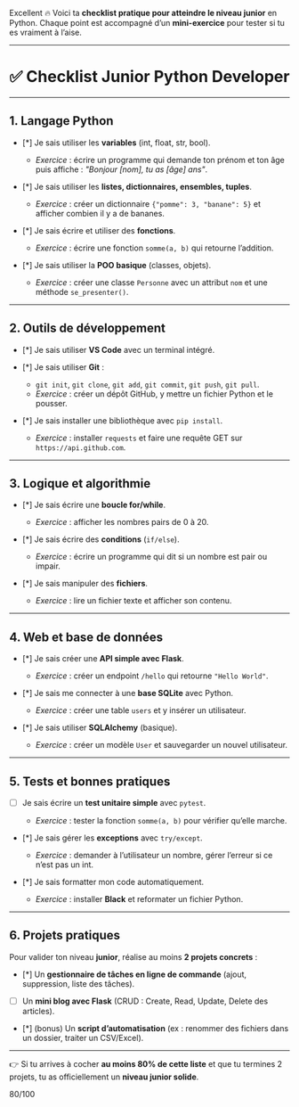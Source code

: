 Excellent 🔥
Voici ta **checklist pratique pour atteindre le niveau junior** en Python.
Chaque point est accompagné d’un **mini-exercice** pour tester si tu es vraiment à l’aise.

---

# ✅ **Checklist Junior Python Developer**

---

## **1. Langage Python**

* [*] Je sais utiliser les **variables** (int, float, str, bool).

  * *Exercice* : écrire un programme qui demande ton prénom et ton âge puis affiche : *"Bonjour \[nom], tu as \[âge] ans"*.
  

* [*] Je sais utiliser les **listes, dictionnaires, ensembles, tuples**.

  * *Exercice* : créer un dictionnaire `{"pomme": 3, "banane": 5}` et afficher combien il y a de bananes.

* [*] Je sais écrire et utiliser des **fonctions**.

  * *Exercice* : écrire une fonction `somme(a, b)` qui retourne l’addition.

* [*] Je sais utiliser la **POO basique** (classes, objets).

  * *Exercice* : créer une classe `Personne` avec un attribut `nom` et une méthode `se_presenter()`.

---

## **2. Outils de développement**

* [*] Je sais utiliser **VS Code** avec un terminal intégré.
* [*] Je sais utiliser **Git** :

  * `git init`, `git clone`, `git add`, `git commit`, `git push`, `git pull`.
  * *Exercice* : créer un dépôt GitHub, y mettre un fichier Python et le pousser.
* [*] Je sais installer une bibliothèque avec `pip install`.

  * *Exercice* : installer `requests` et faire une requête GET sur `https://api.github.com`.

---

## **3. Logique et algorithmie**

* [*] Je sais écrire une **boucle for/while**.

  * *Exercice* : afficher les nombres pairs de 0 à 20.

* [*] Je sais écrire des **conditions** (`if/else`).

  * *Exercice* : écrire un programme qui dit si un nombre est pair ou impair.

* [*] Je sais manipuler des **fichiers**.

  * *Exercice* : lire un fichier texte et afficher son contenu.

---

## **4. Web et base de données**

* [*] Je sais créer une **API simple avec Flask**.

  * *Exercice* : créer un endpoint `/hello` qui retourne `"Hello World"`.

* [*] Je sais me connecter à une **base SQLite** avec Python.

  * *Exercice* : créer une table `users` et y insérer un utilisateur.

* [*] Je sais utiliser **SQLAlchemy** (basique).

  * *Exercice* : créer un modèle `User` et sauvegarder un nouvel utilisateur.

---

## **5. Tests et bonnes pratiques**

* [ ] Je sais écrire un **test unitaire simple** avec `pytest`.

  * *Exercice* : tester la fonction `somme(a, b)` pour vérifier qu’elle marche.

* [*] Je sais gérer les **exceptions** avec `try/except`.

  * *Exercice* : demander à l’utilisateur un nombre, gérer l’erreur si ce n’est pas un int.

* [*] Je sais formatter mon code automatiquement.

  * *Exercice* : installer **Black** et reformater un fichier Python.

---

## **6. Projets pratiques**

Pour valider ton niveau **junior**, réalise au moins **2 projets concrets** :

* [*] Un **gestionnaire de tâches en ligne de commande** (ajout, suppression, liste des tâches).
* [ ] Un **mini blog avec Flask** (CRUD : Create, Read, Update, Delete des articles).
* [*] (bonus) Un **script d’automatisation** (ex : renommer des fichiers dans un dossier, traiter un CSV/Excel).

---

👉 Si tu arrives à cocher **au moins 80% de cette liste** et que tu termines 2 projets, tu as officiellement un **niveau junior solide**.

80/100